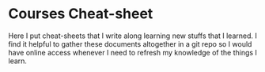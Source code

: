 # Courses Cheat-sheet
Here I put cheat-sheets that I write along learning new stuffs that I learned. I find it helpful to gather these documents altogether in a git repo so I would have online access whenever I need to refresh my knowledge of the things I learn.
